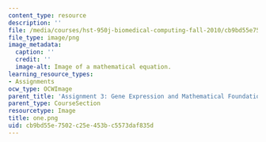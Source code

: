 ```yaml
---
content_type: resource
description: ''
file: /media/courses/hst-950j-biomedical-computing-fall-2010/cb9bd55e7502c25e453bc5573daf835d_one.png
file_type: image/png
image_metadata:
  caption: ''
  credit: ''
  image-alt: Image of a mathematical equation.
learning_resource_types:
- Assignments
ocw_type: OCWImage
parent_title: 'Assignment 3: Gene Expression and Mathematical Foundations'
parent_type: CourseSection
resourcetype: Image
title: one.png
uid: cb9bd55e-7502-c25e-453b-c5573daf835d
---
```

